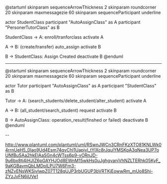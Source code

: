 @startuml
skinparam sequenceArrowThickness 2
skinparam roundcorner 20
skinparam maxmessagezie 60
skinparam sequenceParticipant underline

actor StudentClass
participant "AutoAssignClass" as A
participant "PersonerTutorClass" as B

StudentClass -> A: enroll/tranforclass
activate A

A -> B: (create/transfer) auto_assign
activate B

B -> StudentClass: Assign Created
deactivate B
@enduml


----

@startuml
skinparam sequenceArrowThickness 2
skinparam roundcorner 20
skinparam maxmessagezie 60
skinparam sequenceParticipant underline

actor Tutor
participant "AutoAssignClass" as A
participant "StudentClass" as B

Tutor -> A: (search_students/delete_student/alter_student)
activate A

A -> B: (all_student/search_student) request
activate B

B -> AutoAssignClass: operation_result(finshed or failed)
deactivate B
@enduml

--


http://www.plantuml.com/plantuml/uml/RSwnJWCn3CRnFKzXTO81KNLWk04rrnUeH5_0Iao9Ud4Esm74qvChI1Uapjyl_tYlXc8rJqulYMSKpA3qNea3UP7oUNfBuSAa2hkEIAaSGn4cWTss6p9-vORnJD-9u6bx8tj4iHJIZ6pGAYHJOd8EWnM15wkHs0uJghgvanjVhNZLTERhk05KyF_9aKGBavmQbLMDplLPU7W6Fm3-zNZvENsWKSivlwpZ07T128qUJP3rbUGUP3bVRTKjEowwRm_mUo8Shi-ZYzJvFN6iUVe1